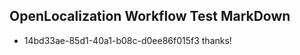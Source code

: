 ## OpenLocalization Workflow Test MarkDown
* 14bd33ae-85d1-40a1-b08c-d0ee86f015f3 thanks!

<!--HONumber=Sep16_HO1-->


